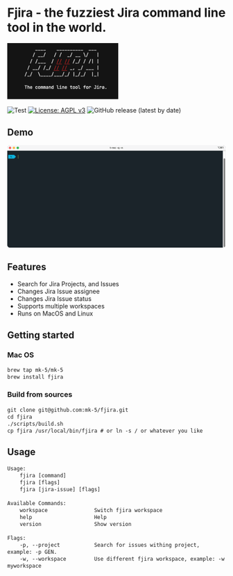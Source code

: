 # Fjira - the fuzziest Jira command line tool in the world.

<img src="fjira.png" alt="drawing" width="256"/>

![Test](https://github.com/mk-5/fjira/actions/workflows/tests.yml/badge.svg)
[![License: AGPL v3](https://img.shields.io/badge/License-AGPL%20v3-blue.svg)](https://github.com/mk-5/fjira/blob/master/LICENSE)
![GitHub release (latest by date)](https://img.shields.io/github/v/release/mk-5/fjira)

## Demo

![Fjira Demo](demo.gif)

## Features

- Search for Jira Projects, and Issues
- Changes Jira Issue assignee
- Changes Jira Issue status
- Supports multiple workspaces
- Runs on MacOS and Linux

## Getting started

### Mac OS

```shell
brew tap mk-5/mk-5
brew install fjira
```

### Build from sources

```shell
git clone git@github.com:mk-5/fjira.git
cd fjira
./scripts/build.sh
cp fjira /usr/local/bin/fjira # or ln -s / or whatever you like
```

## Usage

```shell
Usage:
    fjira [command]
    fjira [flags]
    fjira [jira-issue] [flags]

Available Commands:
    workspace               Switch fjira workspace
    help               	    Help
    version                 Show version

Flags:
    -p, --project           Search for issues withing project, example: -p GEN.
    -w, --workspace         Use different fjira workspace, example: -w myworkspace
```
